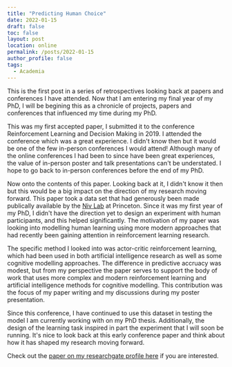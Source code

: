 ```yaml
---
title: "Predicting Human Choice"
date: 2022-01-15
draft: false
toc: false
layout: post
location: online
permalink: /posts/2022-01-15
author_profile: false
tags:
  - Academia
---
```


This is the first post in a series of retrospectives looking back at papers and conferences I have attended. Now that I am entering my final year of my PhD, I will be begining this as a chronicle of projects, papers and conferences that influenced my time during my PhD. 

This was my first accepted paper, I submitted it to the conference Reinforcement Learning and Decision Making in 2019. I attended the conference which was a great experience. I didn't know then but it would be one of the few in-person conferences I would attend! Although many of the online conferences I had been to since have been great experiences, the value of in-person poster and talk presentations can't be understated. I hope to go back to in-person conferences before the end of my PhD. 

Now onto the contents of this paper. Looking back at it, I didn't know it then but this would be a big impact on the direction of my research moving forward. This paper took a data set that had generously been made publically available by the [Niv Lab](https://nivlab.princeton.edu/) at Princeton. Since it was my first year of my PhD, I didn't have the direction yet to design an experiment with human participants, and this helped significantly. The motivation of my paper was looking into modelling human learning using more modern approaches that had recently been gaining attention in reinforcement learning research. 

The specific method I looked into was actor-critic reinforcement learning, which had been used in both artificial intelligence research as well as some cognitive modelling approaches. The difference in predictive accruacy was modest, but from my perspective the paper serves to support the body of work that uses more complex and modern reinforcement learning and artificial intelligence methods for cognitive modelling. This contribution was the focus of my paper writing and my discussions during my poster presentation. 

Since this conference, I have continued to use this dataset in testing the model I am currently working with on my PhD thesis. Additionally, the design of the learning task inspired in part the experiment that I will soon be running. It's nice to look back at this early conference paper and think about how it has shaped my research moving forward. 

Check out the [paper on my researchgate profile here](https://www.researchgate.net/publication/335663034_Predicting_Human_Choice_in_a_Multi-Dimensional_N-Armed_Bandit_Task_Using_Actor-Critic_Feature_Reinforcement_Learning) if you are interested.  